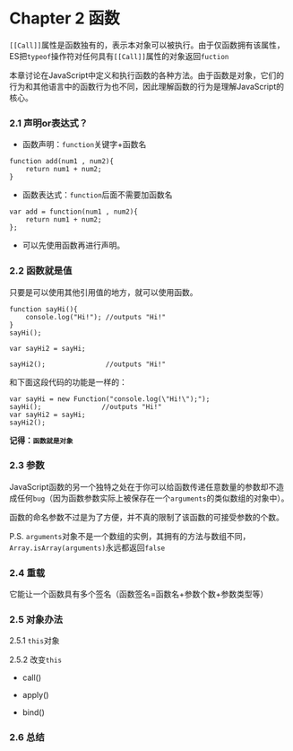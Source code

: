 # Chapter 2  函数

`[[Call]]`属性是函数独有的，表示本对象可以被执行。由于仅函数拥有该属性，ES把`typeof`操作符对任何具有`[[Call]]`属性的对象返回`fuction`

本章讨论在JavaScript中定义和执行函数的各种方法。由于函数是对象，它们的行为和其他语言中的函数行为也不同，因此理解函数的行为是理解JavaScript的核心。


### 2.1 声明or表达式？

- 函数声明：`function`关键字+函数名
```
function add(num1 , num2){
    return num1 + num2;
}
```
- 函数表达式：`function`后面不需要加函数名
```
var add = function(num1 , num2){
    return num1 + num2;
};
```
- 可以先使用函数再进行声明。

### 2.2 函数就是值
只要是可以使用其他引用值的地方，就可以使用函数。
```
function sayHi(){
    console.log("Hi!"); //outputs "Hi!"
}
sayHi();

var sayHi2 = sayHi;

sayHi2();               //outputs "Hi!"
```
和下面这段代码的功能是一样的：
```
var sayHi = new Function("console.log(\"Hi!\");");
sayHi();               //outputs "Hi!"
var sayHi2 = sayHi;
sayHi2();
```

**记得：`函数就是对象`**
### 2.3 参数
JavaScript函数的另一个独特之处在于你可以给函数传递任意数量的参数却不造成任何`bug`（因为函数参数实际上被保存在一个`arguments`的类似数组的对象中）。

函数的命名参数不过是为了方便，并不真的限制了该函数的可接受参数的个数。

P.S. `arguments`对象不是一个数组的实例，其拥有的方法与数组不同，`Array.isArray(arguments)`永远都返回`false`

### 2.4 重载

它能让一个函数具有多个签名（函数签名=函数名+参数个数+参数类型等）

### 2.5 对象办法

2.5.1 `this`对象

2.5.2 改变`this`

- call()

- apply()

- bind()

### 2.6 总结